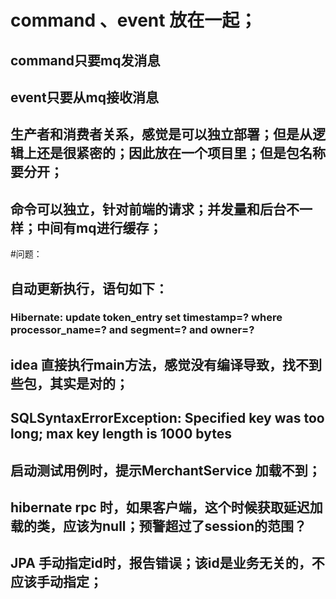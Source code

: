 # command 、event 放在一起；
## command只要mq发消息
## event只要从mq接收消息
## 生产者和消费者关系，感觉是可以独立部署；但是从逻辑上还是很紧密的；因此放在一个项目里；但是包名称要分开；
## 命令可以独立，针对前端的请求；并发量和后台不一样；中间有mq进行缓存；


#问题：
## 自动更新执行，语句如下：
### Hibernate: update token_entry set timestamp=? where processor_name=? and segment=? and owner=?
## idea 直接执行main方法，感觉没有编译导致，找不到些包，其实是对的；

## SQLSyntaxErrorException: Specified key was too long; max key length is 1000 bytes

## 启动测试用例时，提示MerchantService 加载不到；

## hibernate rpc 时，如果客户端，这个时候获取延迟加载的类，应该为null；预警超过了session的范围？

## JPA 手动指定id时，报告错误；该id是业务无关的，不应该手动指定；
